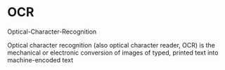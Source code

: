 # OCR
Optical-Character-Recognition

Optical character recognition (also optical character reader, OCR) is the mechanical or electronic conversion of images of typed,
printed text into machine-encoded text
